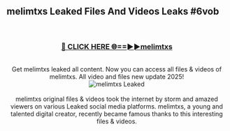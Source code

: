 ## melimtxs Leaked Files And Videos Leaks #6vob
<br>
<div align="center">
<h3><a href="https://watchclip.my.id/melimtxs" rel="nofollow">🔴 CLICK HERE 🌐==►►melimtxs</a></h3>
<br>
Get melimtxs leaked all content. Now you can access all files & videos of melimtxs. All video and files new update 2025!
<br>
<a href="https://watchclip.my.id/melimtxs" rel="nofollow" data-target="animated-image.originalLink"><img src="https://i.ibb.co.com/WyWwxjT/player-gif2.gif" alt="melimtxs Leaked" style="max-width: 100%; display: inline-block;" data-target="animated-image.originalImage"></a>
<br><br>
melimtxs original files & videos took the internet by storm and amazed viewers on various Leaked social media platforms. melimtxs, a young and talented digital creator, recently became famous thanks to this interesting files & videos.
</div>
<br>